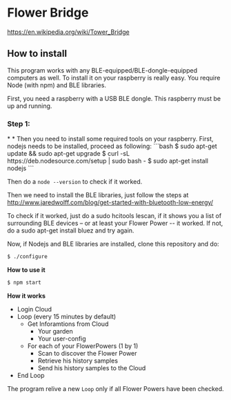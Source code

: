 <h1>Flower Bridge</h1>

https://en.wikipedia.org/wiki/Tower_Bridge

<h2>How to install</h2>

This program works with any BLE-equipped/BLE-dongle-equipped computers as well.
To install it on your raspberry is really easy. You require Node (with npm) and BLE libraries.

First, you need a raspberry with a USB BLE dongle. This raspberry must be up and running.
<h3>Step 1:</h3>
 * 
 * Then you need to install some required tools on your raspberry.
	First, nodejs needs to be installed, proceed as following:
```bash
   $ sudo apt-get update && sudo apt-get upgrade
   $ curl -sL https://deb.nodesource.com/setup | sudo bash -
   $ sudo apt-get install nodejs
```
	
	
Then do a `node --version` to check if it worked.

Then we need to install the BLE libraries, just follow the steps at http://www.jaredwolff.com/blog/get-started-with-bluetooth-low-energy/

To check if it worked, just do a sudo hcitools lescan, if it shows you a list of surrounding BLE devices – or at least your Flower Power -- it worked. If not, do a sudo apt-get install bluez and try again.

Now, if Nodejs and BLE libraries are installed, clone this repository and do:
```bash
$ ./configure
```

**How to use it**
```bash
$ npm start
```

**How it works**
* Login Cloud
* Loop (every 15 minutes by default)
  * Get Inforamtions from Cloud
    * Your garden
    * Your user-config
  * For each of your FlowerPowers (1 by 1)
    * Scan to discover the Flower Power
    * Retrieve his history samples
    * Send his history samples to the Cloud
* End Loop

The program relive a new `Loop` only if all Flower Powers have been checked.
